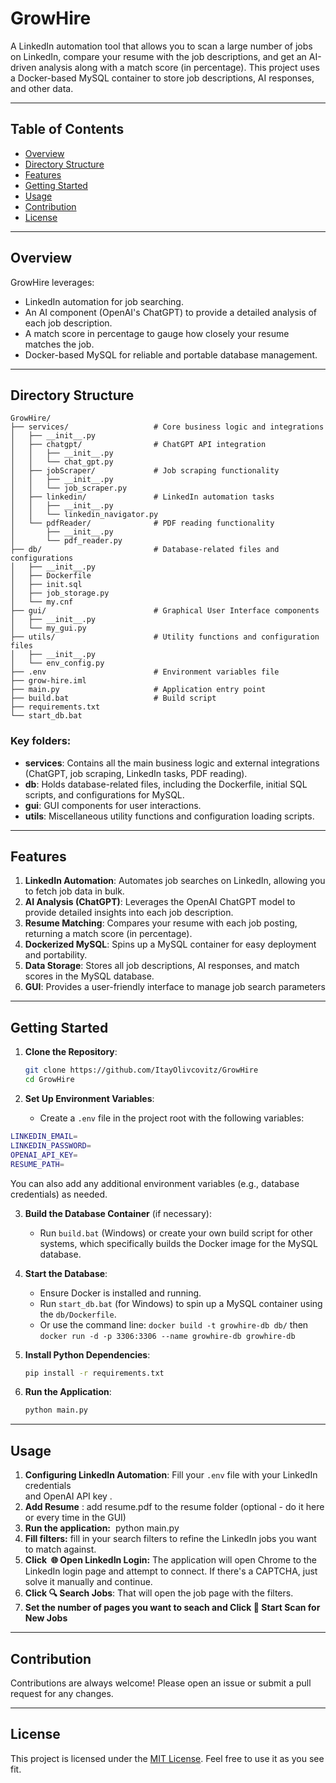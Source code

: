 # GrowHire

A LinkedIn automation tool that allows you to scan a large number of jobs on LinkedIn, compare your resume with the job descriptions, and get an AI-driven analysis along with a match score (in percentage). This project uses a Docker-based MySQL container to store job descriptions, AI responses, and other data.

---

## Table of Contents

- [Overview](#overview)
- [Directory Structure](#directory-structure)
- [Features](#features)
- [Getting Started](#getting-started)
- [Usage](#usage)
- [Contribution](#contribution)
- [License](#license)

---

## Overview

GrowHire leverages:

- LinkedIn automation for job searching.
- An AI component (OpenAI's ChatGPT) to provide a detailed analysis of each job description.
- A match score in percentage to gauge how closely your resume matches the job.
- Docker-based MySQL for reliable and portable database management.

---

## Directory Structure

```plaintext
GrowHire/
├── services/                   # Core business logic and integrations
│   ├── __init__.py
│   ├── chatgpt/                # ChatGPT API integration
│   │   ├── __init__.py
│   │   └── chat_gpt.py
│   ├── jobScraper/             # Job scraping functionality
│   │   ├── __init__.py
│   │   └── job_scraper.py
│   ├── linkedin/               # LinkedIn automation tasks
│   │   ├── __init__.py
│   │   └── linkedin_navigator.py
│   └── pdfReader/              # PDF reading functionality
│       ├── __init__.py
│       └── pdf_reader.py
├── db/                         # Database-related files and configurations
│   ├── __init__.py
│   ├── Dockerfile
│   ├── init.sql
│   ├── job_storage.py
│   └── my.cnf
├── gui/                        # Graphical User Interface components
│   ├── __init__.py
│   └── my_gui.py
├── utils/                      # Utility functions and configuration files
│   ├── __init__.py
│   └── env_config.py
├── .env                        # Environment variables file
├── grow-hire.iml               
├── main.py                     # Application entry point
├── build.bat                   # Build script 
├── requirements.txt
└── start_db.bat                
```

### Key folders:

- **services**: Contains all the main business logic and external integrations (ChatGPT, job scraping, LinkedIn tasks, PDF reading).
- **db**: Holds database-related files, including the Dockerfile, initial SQL scripts, and configurations for MySQL.
- **gui**: GUI components for user interactions.
- **utils**: Miscellaneous utility functions and configuration loading scripts.

---

## Features

1. **LinkedIn Automation**: Automates job searches on LinkedIn, allowing you to fetch job data in bulk.
2. **AI Analysis (ChatGPT)**: Leverages the OpenAI ChatGPT model to provide detailed insights into each job description.
3. **Resume Matching**: Compares your resume with each job posting, returning a match score (in percentage).
4. **Dockerized MySQL**: Spins up a MySQL container for easy deployment and portability.
5. **Data Storage**: Stores all job descriptions, AI responses, and match scores in the MySQL database.
6. **GUI**: Provides a user-friendly interface to manage job search parameters

---

## Getting Started

1. **Clone the Repository**:

   ```bash
   git clone https://github.com/ItayOlivcovitz/GrowHire
   cd GrowHire
   ```

2. **Set Up Environment Variables**:

   - Create a `.env` file in the project root with the following variables:

```bash
LINKEDIN_EMAIL=
LINKEDIN_PASSWORD=
OPENAI_API_KEY=
RESUME_PATH=
```

You can also add any additional environment variables (e.g., database credentials) as needed.

3. **Build the Database Container** (if necessary):

   - Run `build.bat` (Windows) or create your own build script for other systems, which specifically builds the Docker image for the MySQL database.

4. **Start the Database**:

   - Ensure Docker is installed and running.
   - Run `start_db.bat` (for Windows) to spin up a MySQL container using the `db/Dockerfile`.
   - Or use the command line: `docker build -t growhire-db db/` then `docker run -d -p 3306:3306 --name growhire-db growhire-db`

5. **Install Python Dependencies**:

   ```bash
   pip install -r requirements.txt
   ```

6. **Run the Application**:

   ```bash
   python main.py
   ```

---

## Usage

1. **Configuring LinkedIn Automation**: Fill your `.env` file with your LinkedIn credentials \
   and OpenAI API key .
2. **Add Resume** : add resume.pdf to the resume folder (optional - do it here or every time in the GUI)
3. **Run the application:**  python main.py
4. **Fill filters:** fill in your search filters to refine the LinkedIn jobs you want to match against.&#x20;
5. **Click  🌐 Open LinkedIn Login:** The application will open Chrome to the LinkedIn login page and attempt to connect. If there's a CAPTCHA, just solve it manually and continue.
6. **Click 🔍 Search Jobs**: That will open the job page with the filters.
7. **Set the number of pages you want to seach and Click 🔎 Start Scan for New Jobs**

---

## Contribution

Contributions are always welcome! Please open an issue or submit a pull request for any changes.

---

## License

This project is licensed under the [MIT License](LICENSE). Feel free to use it as you see fit.

